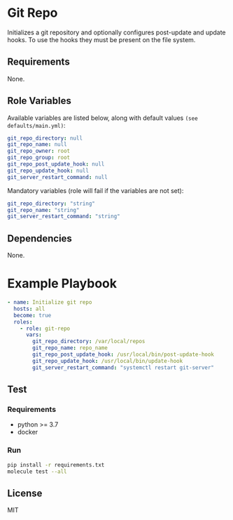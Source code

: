 # Git Repo
Initializes a git repository and optionally configures post-update and update hooks. To use the hooks they must be present on the file system.

## Requirements
None.

## Role Variables
Available variables are listed below, along with default values `(see defaults/main.yml)`:
```yaml
git_repo_directory: null
git_repo_name: null
git_repo_owner: root
git_repo_group: root
git_repo_post_update_hook: null
git_repo_update_hook: null
git_server_restart_command: null
```
Mandatory variables (role will fail if the variables are not set):
```yaml
git_repo_directory: "string"
git_repo_name: "string"
git_server_restart_command: "string"
```

## Dependencies
None.

# Example Playbook
```yaml
- name: Initialize git repo
  hosts: all
  become: true
  roles:
    - role: git-repo
      vars:
        git_repo_directory: /var/local/repos
        git_repo_name: repo_name
        git_repo_post_update_hook: /usr/local/bin/post-update-hook
        git_repo_update_hook: /usr/local/bin/update-hook
        git_server_restart_command: "systemctl restart git-server"
```

## Test
### Requirements
- python >= 3.7
- docker

### Run
```bash
pip install -r requirements.txt
molecule test --all
```

## License
MIT
